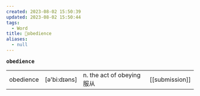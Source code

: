 ```yaml
---
created: 2023-08-02 15:50:39
updated: 2023-08-02 15:50:44
tags:
  - Word
title: 📖obedience
aliases:
  - null
---
```


<pre><strong>obedience</strong></pre>
|   |   |   |   |
|---|---|---|---|
|obedience|[ə'bi:dɪəns]|n. the act of obeying 服从|[[submission]]|